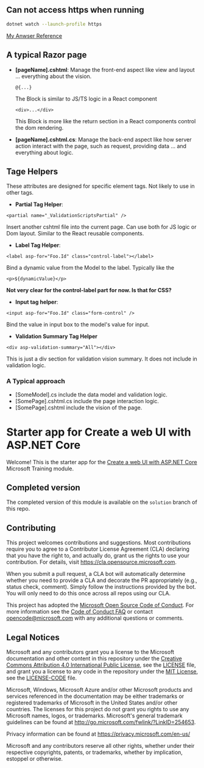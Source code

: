 ## Can not access https when running

```bash
dotnet watch --launch-profile https
```

[My Anwser Reference](https://learn.microsoft.com/en-us/answers/questions/1297509/how-to-fix-this-error-warn-microsoft-aspnetcore-ht?page=1&orderby=newest#answers)

## A typical Razor page

- **[pageName].cshtml**:
  Manage the front-end aspect like view and layout ... everything about the vision.

  ```razor
  @{...}
  ```

  The Block is similar to JS/TS logic in a React component

  ```razor
  <div>...</div>
  ```

  This Block is more like the return section in a React components control the dom rendering.

- **[pageName].cshtml.cs**:
  Manage the back-end aspect like how server action interact with the page, such as request, providing data ... and everything about logic.

## Tage Helpers

These attributes are designed for specific element tags. Not likely to use in other tags.

- **Partial Tag Helper**:

```razor
<partial name="_ValidationScriptsPartial" />
```

Insert another cshtml file into the current page. Can use both for JS logic or Dom layout. Similar to the React reusable components.

- **Label Tag Helper**:

```razor
<label asp-for="Foo.Id" class="control-label"></label>
```

Bind a dynamic value from the Model to the label. Typically like the

```react
<p>${dynamicValue}</p>
```

**Not very clear for the control-label part for now. Is that for CSS?**

- **Input tag helper**:

```razor
<input asp-for="Foo.Id" class="form-control" />
```

Bind the value in input box to the model's value for input.

- **Validation Summary Tag Helper**

```razor
<div asp-validation-summary="All"></div>
```

This is just a div section for validation vision summary. It does not include in validation logic.

### A Typical approach

- [SomeModel].cs include the data model and validation logic.
- [SomePage].cshtml.cs include the page interaction logic.
- [SomePage].cshtml include the vision of the page.

# Starter app for Create a web UI with ASP.NET Core

Welcome! This is the starter app for the [Create a web UI with ASP.NET Core](https://learn.microsoft.com/training/modules/create-razor-pages-aspnet-core/) Microsoft Training module.

## Completed version

The completed version of this module is available on the `solution` branch of this repo.

## Contributing

This project welcomes contributions and suggestions. Most contributions require you to agree to a
Contributor License Agreement (CLA) declaring that you have the right to, and actually do, grant us
the rights to use your contribution. For details, visit https://cla.opensource.microsoft.com.

When you submit a pull request, a CLA bot will automatically determine whether you need to provide
a CLA and decorate the PR appropriately (e.g., status check, comment). Simply follow the instructions
provided by the bot. You will only need to do this once across all repos using our CLA.

This project has adopted the [Microsoft Open Source Code of Conduct](https://opensource.microsoft.com/codeofconduct/).
For more information see the [Code of Conduct FAQ](https://opensource.microsoft.com/codeofconduct/faq/) or
contact [opencode@microsoft.com](mailto:opencode@microsoft.com) with any additional questions or comments.

## Legal Notices

Microsoft and any contributors grant you a license to the Microsoft documentation and other content
in this repository under the [Creative Commons Attribution 4.0 International Public License](https://creativecommons.org/licenses/by/4.0/legalcode),
see the [LICENSE](LICENSE) file, and grant you a license to any code in the repository under the [MIT License](https://opensource.org/licenses/MIT), see the
[LICENSE-CODE](LICENSE-CODE) file.

Microsoft, Windows, Microsoft Azure and/or other Microsoft products and services referenced in the documentation
may be either trademarks or registered trademarks of Microsoft in the United States and/or other countries.
The licenses for this project do not grant you rights to use any Microsoft names, logos, or trademarks.
Microsoft's general trademark guidelines can be found at http://go.microsoft.com/fwlink/?LinkID=254653.

Privacy information can be found at https://privacy.microsoft.com/en-us/

Microsoft and any contributors reserve all other rights, whether under their respective copyrights, patents,
or trademarks, whether by implication, estoppel or otherwise.

